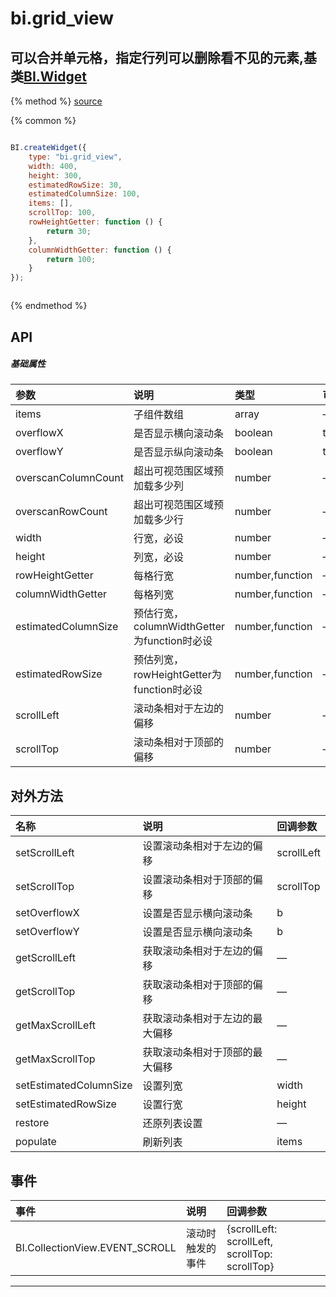 # bi.grid_view

## 可以合并单元格，指定行列可以删除看不见的元素,基类[BI.Widget](/core/widget.md)

{% method %}
[source](https://jsfiddle.net/fineui/fkntzLq5/)

{% common %}
```javascript

BI.createWidget({
    type: "bi.grid_view",
    width: 400,
    height: 300,
    estimatedRowSize: 30,
    estimatedColumnSize: 100,
    items: [],
    scrollTop: 100,
    rowHeightGetter: function () {
        return 30;
    },
    columnWidthGetter: function () {
        return 100;
    }
});



```

{% endmethod %}

## API
##### 基础属性
| 参数    | 说明           | 类型  | 可选值 | 默认值
| :------ |:-------------  | :-----| :----|:----
| items | 子组件数组 | array | —  | [ ] |
| overflowX | 是否显示横向滚动条| boolean | true,false | true |
| overflowY | 是否显示纵向滚动条 | boolean | true,false | true |
| overscanColumnCount| 超出可视范围区域预加载多少列 | number|— | 0 |
| overscanRowCount| 超出可视范围区域预加载多少行 | number | — | 0 |
| width | 行宽，必设 |number| — | —  |
| height | 列宽，必设 | number | —| — |
| rowHeightGetter| 每格行宽 |number,function | —| function  |
| columnWidthGetter| 每格列宽 | number,function |— | function |
| estimatedColumnSize| 预估行宽，columnWidthGetter为function时必设 |number,function |— | function  |
| estimatedRowSize | 预估列宽，rowHeightGetter为function时必设 | number,function | —| function |
| scrollLeft | 滚动条相对于左边的偏移 | number | — | 0 |
| scrollTop |  滚动条相对于顶部的偏移 | number |  —|0 |




## 对外方法
| 名称     | 说明                           |  回调参数     
| :------ |:-------------                  | :-----   
| setScrollLeft | 设置滚动条相对于左边的偏移 | scrollLeft|
| setScrollTop | 设置滚动条相对于顶部的偏移 | scrollTop |
| setOverflowX | 设置是否显示横向滚动条 | b |
| setOverflowY | 设置是否显示横向滚动条 | b|
| getScrollLeft | 获取滚动条相对于左边的偏移 | —|
| getScrollTop | 获取滚动条相对于顶部的偏移 | — |
| getMaxScrollLeft | 获取滚动条相对于左边的最大偏移 | — |
| getMaxScrollTop | 获取滚动条相对于顶部的最大偏移 |—|
| setEstimatedColumnSize | 设置列宽 |width|
| setEstimatedRowSize | 设置行宽 | height |
| restore | 还原列表设置 | — |
| populate | 刷新列表 | items |

## 事件
| 事件     | 说明                           |  回调参数
| :------ |:------------- |:----------|
|BI.CollectionView.EVENT_SCROLL|    滚动时触发的事件 | {scrollLeft: scrollLeft, scrollTop: scrollTop} |


---


